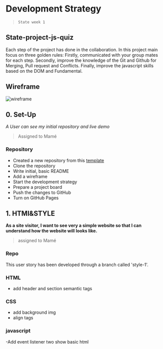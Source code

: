 # Development Strategy

> `State week 1`

## State-project-js-quiz

Each step of the project has done in the collaboration. In this project main focus on three golden rules: Firstly, communicated with your group mates for each step. Secondly, improve the knowledge of the Git and Github for Merging, Pull request and Conflicts. Finally, improve  the javascript skills based on the DOM and Fundamental.

## Wireframe

![wireframe](./images/js_15.png)

## 0. Set-Up

_A User can see my initial repository and live demo_

> Assigned to Mamé

### Repository

- Created a new repository from this [template](https://github.com/HackYourFutureBelgium/state-project-js-quiz)
- Clone the repository
- Write initial, basic README
- Add a wireframe
- Start the development strategy
- Prepare a project board
- Push the changes to GitHub
- Turn on GitHub Pages 

## 1. HTMl&STYLE

**As a site visitor, I want to see very a simple website so that I can understand how the website will looks like.**

> assigned to Mamé

### Repo

This user story has been developed through a branch called 'style-1'.

### HTML

- add header and section semantic tags

### CSS

- add background img
- align tags

### javascript

-Add event listener two show basic html
